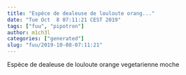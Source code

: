 ```yaml
---
title: "Espèce de dealeuse de louloute orang..."
date: "Tue Oct  8 07:11:21 CEST 2019"
tags: ["fuu", "pipotron"]
author: m1ch3l
categories: ["generated"]
slug: "fuu/2019-10-08-07:11:21"
---
```


Espèce de dealeuse de louloute orange vegetarienne moche
